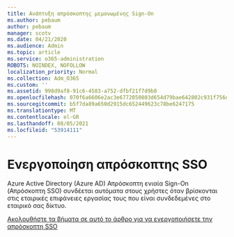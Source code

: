 ```yaml
---
title: Ανάπτυξη απρόσκοπτης μεμονωμένης Sign-On
ms.author: pebaum
author: pebaum
manager: scotv
ms.date: 04/21/2020
ms.audience: Admin
ms.topic: article
ms.service: o365-administration
ROBOTS: NOINDEX, NOFOLLOW
localization_priority: Normal
ms.collection: Adm_O365
ms.custom: ''
ms.assetid: 998d9af8-91c6-4583-a752-dfbf21f7d9b8
ms.openlocfilehash: 070f6a6606e2ac3e6772050803d654d79bae642802c931f756d1c1ac3421f34d
ms.sourcegitcommit: b5f7da89a650d2915dc652449623c78be6247175
ms.translationtype: MT
ms.contentlocale: el-GR
ms.lasthandoff: 08/05/2021
ms.locfileid: "53914111"
---
```

# <a name="enable-seamless-sso"></a>Ενεργοποίηση απρόσκοπτης SSO

Azure Active Directory (Azure AD) Απρόσκοπτη ενιαία Sign-On (Απρόσκοπτη SSO) συνδέεται αυτόματα στους χρήστες όταν βρίσκονται στις εταιρικές επιφάνειες εργασίας τους που είναι συνδεδεμένες στο εταιρικό σας δίκτυο.
  
[Ακολουθήστε τα βήματα σε αυτό το άρθρο για να ενεργοποιήσετε την απρόσκοπτη SSO](https://docs.microsoft.com/azure/active-directory/connect/active-directory-aadconnect-sso-quick-start)
  

